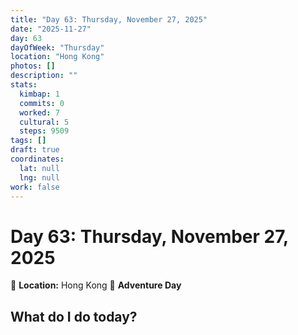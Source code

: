 ```yaml
---
title: "Day 63: Thursday, November 27, 2025"
date: "2025-11-27"
day: 63
dayOfWeek: "Thursday"
location: "Hong Kong"
photos: []
description: ""
stats:
  kimbap: 1
  commits: 0
  worked: 7
  cultural: 5
  steps: 9509
tags: []
draft: true
coordinates:
  lat: null
  lng: null
work: false
---
```

# Day 63: Thursday, November 27, 2025

📍 **Location:** Hong Kong
🎒 **Adventure Day**

## What do I do today?



